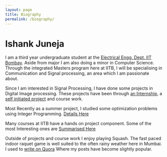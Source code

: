 ```yaml
---
layout: page
title: Biography
permalink: /biography/
---
```


# Ishank Juneja

I am a third year undergraduate student at the [Electrical Engg. Dept. IIT Bombay](https://www.ee.iitb.ac.in/web). Aside from major I am also doing a minor in Computer Science. Through the integrated Masters program here at IITB, I will be specialising in Communication and Signal processing, an area which I am passionate about.

Since I am interested in Signal Processing, I have done some projects in Digital Image processing. These projects have been through [an Internship]({{site.baseurl}}/projects/baby-image), a [self initiated project]({{site.baseurl}}/projects/ITSP) and course work.

Most Recently as a summer project, I studied some optimization problems using Integer Programming. [Details Here]({{site.baseurl}}/projects/VRPs) 

Many courses at IITB have a hands on project component. Some of the most Interesting ones are [Summarised Here]({{site.baseurl}}/projects/course)   

Outside of projects and course work I enjoy playing Squash. The fast paced indoor raquet game is well suited to the often rainy weather here in Mumbai. I used to [write on Quora](https://www.quora.com/profile/Ishank-Juneja) Where my posts have become slightly popular.